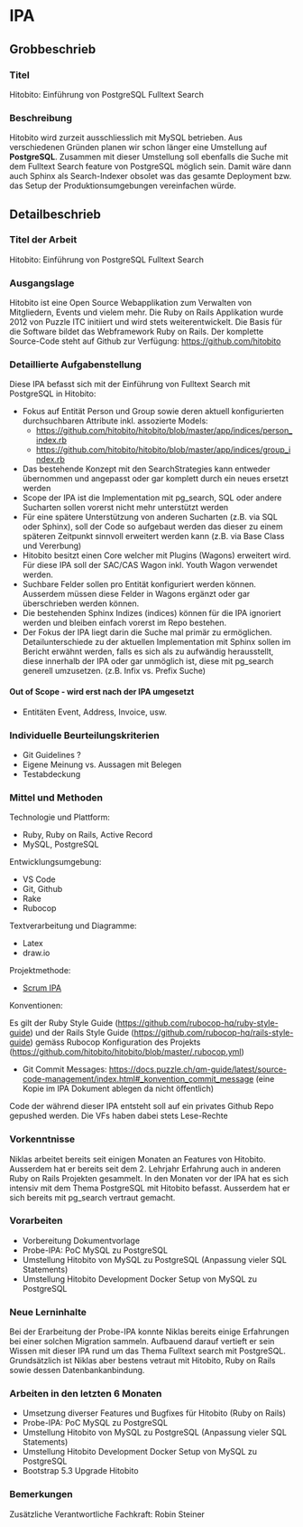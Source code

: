 # IPA

## Grobbeschrieb

### Titel

Hitobito: Einführung von PostgreSQL Fulltext Search

### Beschreibung

Hitobito wird zurzeit ausschliesslich mit MySQL betrieben. Aus verschiedenen Gründen planen wir schon länger eine Umstellung auf **PostgreSQL**.
Zusammen mit dieser Umstellung soll ebenfalls die Suche mit dem Fulltext Search feature von PostgreSQL möglich sein. Damit wäre dann auch Sphinx als Search-Indexer obsolet was das gesamte Deployment bzw. das Setup der Produktionsumgebungen vereinfachen würde.

## Detailbeschrieb

### Titel der Arbeit

Hitobito: Einführung von PostgreSQL Fulltext Search

### Ausgangslage

Hitobito ist eine Open Source Webapplikation zum Verwalten von Mitgliedern, Events und vielem mehr. Die Ruby on Rails Applikation wurde 2012 von Puzzle ITC initiiert und wird stets weiterentwickelt. 
Die Basis für die Software bildet das Webframework Ruby on Rails. Der komplette Source-Code steht auf Github zur Verfügung: https://github.com/hitobito

### Detaillierte Aufgabenstellung

Diese IPA befasst sich mit der Einführung von Fulltext Search mit PostgreSQL in Hitobito:

- Fokus auf Entität Person und Group sowie deren aktuell konfigurierten durchsuchbaren Attribute inkl. assozierte Models:
  - https://github.com/hitobito/hitobito/blob/master/app/indices/person_index.rb
  - https://github.com/hitobito/hitobito/blob/master/app/indices/group_index.rb
- Das bestehende Konzept mit den SearchStrategies kann entweder übernommen und angepasst oder gar komplett durch ein neues ersetzt werden
- Scope der IPA ist die Implementation mit pg_search, SQL oder andere Sucharten sollen vorerst nicht mehr unterstützt werden
- Für eine spätere Unterstützung von anderen Sucharten (z.B. via SQL oder Sphinx), soll der Code so aufgebaut werden das dieser zu einem späteren Zeitpunkt sinnvoll erweitert werden kann (z.B. via Base Class und Vererbung)
- Hitobito besitzt einen Core welcher mit Plugins (Wagons) erweitert wird. Für diese IPA soll der SAC/CAS Wagon inkl. Youth Wagon verwendet werden.
- Suchbare Felder sollen pro Entität konfiguriert werden können. Ausserdem müssen diese Felder in Wagons ergänzt oder gar überschrieben werden können.
- Die bestehenden Sphinx Indizes (indices) können für die IPA ignoriert werden und bleiben einfach vorerst im Repo bestehen. 
- Der Fokus der IPA liegt darin die Suche mal primär zu ermöglichen. Detailunterschiede zu der aktuellen Implementation mit Sphinx sollen im Bericht erwähnt werden, falls es sich als zu aufwändig herausstellt, diese innerhalb der IPA oder gar unmöglich ist, diese mit pg_search generell umzusetzen.  (z.B. Infix vs. Prefix Suche)

#### Out of Scope - wird erst nach der IPA umgesetzt

- Entitäten Event, Address, Invoice, usw.

### Individuelle Beurteilungskriterien

* Git Guidelines ?
* Eigene Meinung vs. Aussagen mit Belegen
* Testabdeckung

### Mittel und Methoden

Technologie und Plattform:

* Ruby, Ruby on Rails, Active Record
* MySQL, PostgreSQL

Entwicklungsumgebung:

* VS Code
* Git, Github
* Rake
* Rubocop

Textverarbeitung und Diagramme:

* Latex
* draw.io

Projektmethode:

* [Scrum IPA](https://github.com/puzzle-bbt/docs/blob/master/ipa/scrum-ipa.md)

Konventionen:

Es gilt der Ruby Style Guide (https://github.com/rubocop-hq/ruby-style-guide) und der Rails Style Guide (https://github.com/rubocop-hq/rails-style-guide) gemäss Rubocop Konfiguration des Projekts (https://github.com/hitobito/hitobito/blob/master/.rubocop.yml)
* Git Commit Messages: https://docs.puzzle.ch/qm-guide/latest/source-code-management/index.html#_konvention_commit_message (eine Kopie im IPA Dokument ablegen da nicht öffentlich)

Code der während dieser IPA entsteht soll auf ein privates Github Repo gepushed werden. Die VFs haben dabei stets Lese-Rechte

### Vorkenntnisse

Niklas arbeitet bereits seit einigen Monaten an Features von Hitobito. Ausserdem hat er bereits seit dem 2. Lehrjahr Erfahrung auch in anderen Ruby on Rails Projekten gesammelt. In den Monaten vor der IPA hat es sich intensiv mit dem Thema PostgreSQL mit Hitobito befasst. Ausserdem hat er sich bereits mit pg_search vertraut gemacht.

### Vorarbeiten

* Vorbereitung Dokumentvorlage
* Probe-IPA: PoC MySQL zu PostgreSQL
* Umstellung Hitobito von MySQL zu PostgreSQL (Anpassung vieler SQL Statements)
* Umstellung Hitobito Development Docker Setup von MySQL zu PostgreSQL

### Neue Lerninhalte

Bei der Erarbeitung der Probe-IPA konnte Niklas bereits einige Erfahrungen bei einer solchen Migration sammeln. Aufbauend darauf vertieft er sein Wissen mit dieser IPA rund um das Thema Fulltext search mit PostgreSQL.
Grundsätzlich ist Niklas aber bestens vetraut mit Hitobito, Ruby on Rails sowie dessen Datenbankanbindung.

### Arbeiten in den letzten 6 Monaten

* Umsetzung diverser Features und Bugfixes für Hitobito (Ruby on Rails)
* Probe-IPA: PoC MySQL zu PostgreSQL
* Umstellung Hitobito von MySQL zu PostgreSQL (Anpassung vieler SQL Statements)
* Umstellung Hitobito Development Docker Setup von MySQL zu PostgreSQL
* Bootstrap 5.3 Upgrade Hitobito

### Bemerkungen

Zusätzliche Verantwortliche Fachkraft: Robin Steiner 
